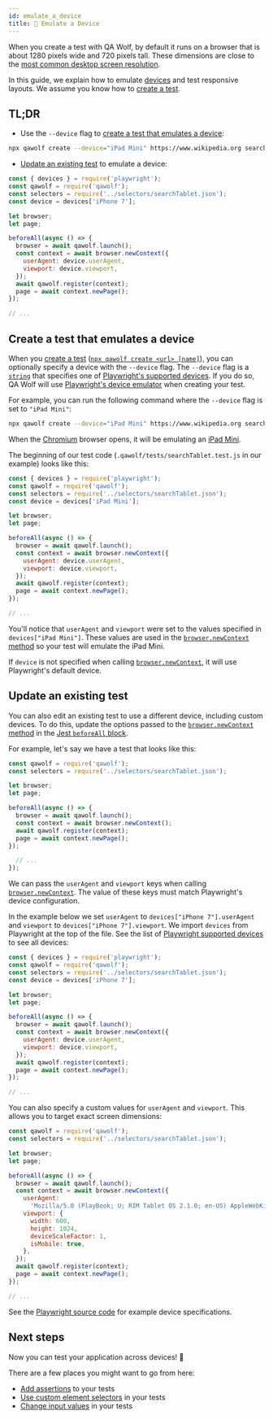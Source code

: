 ```yaml
---
id: emulate_a_device
title: 📱 Emulate a Device
---
```


When you create a test with QA Wolf, by default it runs on a browser that is about 1280 pixels wide and 720 pixels tall. These dimensions are close to the [most common desktop screen resolution](https://gs.statcounter.com/screen-resolution-stats/desktop/worldwide).

In this guide, we explain how to emulate [devices](https://github.com/Microsoft/playwright/blob/master/src/deviceDescriptors.ts) and test responsive layouts. We assume you know how to [create a test](create_a_test).

## TL;DR

- Use the `--device` flag to [create a test that emulates a device](#create-a-test-that-emulates-a-device):

```bash
npx qawolf create --device="iPad Mini" https://www.wikipedia.org searchTablet
```

- [Update an existing test](#update-an-existing-test) to emulate a device:

```js
const { devices } = require('playwright');
const qawolf = require('qawolf');
const selectors = require('../selectors/searchTablet.json');
const device = devices['iPhone 7'];

let browser;
let page;

beforeAll(async () => {
  browser = await qawolf.launch();
  const context = await browser.newContext({
    userAgent: device.userAgent,
    viewport: device.viewport,
  });
  await qawolf.register(context);
  page = await context.newPage();
});

// ...
```

## Create a test that emulates a device

When you [create a test](create_a_test) ([`npx qawolf create <url> [name]`](api/cli#npx-qawolf-create-url-name)), you can optionally specify a device with the `--device` flag. The `--device` flag is a [`string`](https://developer.mozilla.org/en-US/docs/Web/JavaScript/Reference/Global_Objects/String) that specifies one of [Playwright's supported devices](https://github.com/Microsoft/playwright/blob/master/src/deviceDescriptors.ts). If you do so, QA Wolf will use [Playwright's device emulator](https://github.com/microsoft/playwright/blob/master/docs/api.md#playwrightdevices) when creating your test.

For example, you can run the following command where the `--device` flag is set to `"iPad Mini"`:

```bash
npx qawolf create --device="iPad Mini" https://www.wikipedia.org searchTablet
```

When the [Chromium](https://www.chromium.org/Home) browser opens, it will be emulating an [iPad Mini](https://www.apple.com/ipad-mini/).

The beginning of our test code (`.qawolf/tests/searchTablet.test.js` in our example) looks like this:

```js
const { devices } = require('playwright');
const qawolf = require('qawolf');
const selectors = require('../selectors/searchTablet.json');
const device = devices['iPad Mini'];

let browser;
let page;

beforeAll(async () => {
  browser = await qawolf.launch();
  const context = await browser.newContext({
    userAgent: device.userAgent,
    viewport: device.viewport,
  });
  await qawolf.register(context);
  page = await context.newPage();
});

// ...
```

You'll notice that `userAgent` and `viewport` were set to the values specified in `devices["iPad Mini"]`. These values are used in the [`browser.newContext` method](https://github.com/microsoft/playwright/blob/master/docs/api.md#browsernewcontextoptions) so your test will emulate the iPad Mini.

If `device` is not specified when calling [`browser.newContext`](https://github.com/microsoft/playwright/blob/master/docs/api.md#browsernewcontextoptions), it will use Playwright's default device.

## Update an existing test

You can also edit an existing test to use a different device, including custom devices. To do this, update the options passed to the [`browser.newContext` method](https://github.com/microsoft/playwright/blob/master/docs/api.md#browsernewcontextoptions) in the [Jest `beforeAll` block](https://jestjs.io/docs/en/api#beforeallfn-timeout).

For example, let's say we have a test that looks like this:

```js
const qawolf = require('qawolf');
const selectors = require('../selectors/searchTablet.json');

let browser;
let page;

beforeAll(async () => {
  browser = await qawolf.launch();
  const context = await browser.newContext();
  await qawolf.register(context);
  page = await context.newPage();
});

  // ...
});
```

We can pass the `userAgent` and `viewport` keys when calling [`browser.newContext`](https://github.com/microsoft/playwright/blob/master/docs/api.md#browsernewcontextoptions). The value of these keys must match Playwright's device configuration.

In the example below we set `userAgent` to `devices["iPhone 7"].userAgent` and `viewport` to `devices["iPhone 7"].viewport`. We import `devices` from Playwright at the top of the file. See the list of [Playwright supported devices](https://github.com/Microsoft/playwright/blob/master/src/deviceDescriptors.ts) to see all devices:

```js
const { devices } = require('playwright');
const qawolf = require('qawolf');
const selectors = require('../selectors/searchTablet.json');
const device = devices['iPhone 7'];

let browser;
let page;

beforeAll(async () => {
  browser = await qawolf.launch();
  const context = await browser.newContext({
    userAgent: device.userAgent,
    viewport: device.viewport,
  });
  await qawolf.register(context);
  page = await context.newPage();
});

// ...
```

You can also specify a custom values for `userAgent` and `viewport`. This allows you to target exact screen dimensions:

```js
const qawolf = require('qawolf');
const selectors = require('../selectors/searchTablet.json');

let browser;
let page;

beforeAll(async () => {
  browser = await qawolf.launch();
  const context = await browser.newContext({
    userAgent:
      'Mozilla/5.0 (PlayBook; U; RIM Tablet OS 2.1.0; en-US) AppleWebKit/536.2+ (KHTML like Gecko) Version/7.2.1.0 Safari/536.2+',
    viewport: {
      width: 600,
      height: 1024,
      deviceScaleFactor: 1,
      isMobile: true,
    },
  });
  await qawolf.register(context);
  page = await context.newPage();
});

// ...
```

See the [Playwright source code](https://github.com/Microsoft/playwright/blob/master/src/deviceDescriptors.ts) for example device specifications.

## Next steps

Now you can test your application across devices! 🎉

There are a few places you might want to go from here:

- [Add assertions](add_assertions) to your tests
- [Use custom element selectors](use_custom_selectors) in your tests
- [Change input values](change_input_values) in your tests
